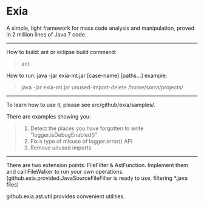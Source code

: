Exia
====

A simple, light framework for mass code analysis and manipulation, proved in 2 million lines of Java 7 code.

----

How to build: ant or eclipse build
command: 
  >ant

How to run: java -jar exia-mt.jar [case-name] [paths...]
example: 
  >java -jar exia-mt.jar unused-import-delete /home/sorra/projects/

----

To learn how to use it, please see src/github/exia/samples/.

There are examples showing you:
>1. Detect the places you have forgotten to write "logger.isDebugEnabled()"
>2. Fix a type of misuse of logger.error() API
>3. Remove unused imports

----

There are two extension points: FileFilter & AstFunction.
Implement them and call FileWalker to run your own operations.  
(github.exia.provided.JavaSourceFileFilter is ready to use, filtering *.java files)

github.exia.ast.util provides convenient utilities.
